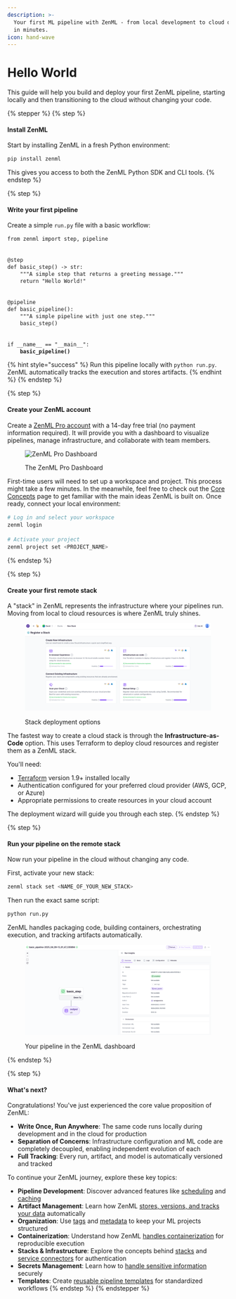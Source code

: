 ```yaml
---
description: >-
  Your first ML pipeline with ZenML - from local development to cloud deployment
  in minutes.
icon: hand-wave
---
```


# Hello World

This guide will help you build and deploy your first ZenML pipeline, starting locally and then transitioning to the cloud without changing your code.

{% stepper %}
{% step %}
#### Install ZenML

Start by installing ZenML in a fresh Python environment:

```bash
pip install zenml
```

This gives you access to both the ZenML Python SDK and CLI tools.
{% endstep %}

{% step %}
#### Write your first pipeline

Create a simple `run.py` file with a basic workflow:

<pre class="language-python"><code class="lang-python">from zenml import step, pipeline


@step
def basic_step() -> str:
    """A simple step that returns a greeting message."""
    return "Hello World!"


@pipeline
def basic_pipeline():
    """A simple pipeline with just one step."""
    basic_step()


if __name__ == "__main__":
<strong>    basic_pipeline()
</strong></code></pre>

{% hint style="success" %}
Run this pipeline locally with `python run.py`. ZenML automatically tracks the execution and stores artifacts.
{% endhint %}
{% endstep %}

{% step %}
#### Create your ZenML account

Create a [ZenML Pro account](https://zenml.io/pro) with a 14-day free trial (no payment information required). It will provide you with a dashboard to visualize pipelines, manage infrastructure, and collaborate with team members.

<figure><img src="../.gitbook/assets/dcp_walkthrough.gif" alt="ZenML Pro Dashboard"><figcaption><p>The ZenML Pro Dashboard</p></figcaption></figure>

First-time users will need to set up a workspace and project. This process might take a few minutes. In the meanwhile, feel free to check out the [Core Concepts](core-concepts.md) page to get familiar with the main ideas ZenML is built on. Once ready, connect your local environment:

```bash
# Log in and select your workspace
zenml login

# Activate your project
zenml project set <PROJECT_NAME>
```
{% endstep %}

{% step %}
#### Create your first remote stack

A "stack" in ZenML represents the infrastructure where your pipelines run. Moving from local to cloud resources is where ZenML truly shines.

<figure><img src="../.gitbook/assets/stack-deployment-options.png" alt="ZenML Stack Deployment Options"><figcaption><p>Stack deployment options</p></figcaption></figure>

The fastest way to create a cloud stack is through the **Infrastructure-as-Code** option. This uses Terraform to deploy cloud resources and register them as a ZenML stack.

You'll need:

* [Terraform](https://www.terraform.io/downloads.html) version 1.9+ installed locally
* Authentication configured for your preferred cloud provider (AWS, GCP, or Azure)
* Appropriate permissions to create resources in your cloud account

The deployment wizard will guide you through each step.
{% endstep %}

{% step %}
#### Run your pipeline on the remote stack

Now run your pipeline in the cloud without changing any code.

First, activate your new stack:

```bash
zenml stack set <NAME_OF_YOUR_NEW_STACK>
```

Then run the exact same script:

```bash
python run.py
```

ZenML handles packaging code, building containers, orchestrating execution, and tracking artifacts automatically.

<figure><img src="../.gitbook/assets/pipeline-run-on-the-dashboard.png" alt="Pipeline Run in ZenML Dashboard"><figcaption><p>Your pipeline in the ZenML dashboard</p></figcaption></figure>
{% endstep %}

{% step %}
#### What's next?

Congratulations! You've just experienced the core value proposition of ZenML:

* **Write Once, Run Anywhere**: The same code runs locally during development and in the cloud for production
* **Separation of Concerns**: Infrastructure configuration and ML code are completely decoupled, enabling independent evolution of each
* **Full Tracking**: Every run, artifact, and model is automatically versioned and tracked

To continue your ZenML journey, explore these key topics:

* **Pipeline Development**: Discover advanced features like [scheduling](../how-to/steps-pipelines/advanced_features.md#scheduling) and [caching](../how-to/steps-pipelines/advanced_features.md#caching)
* **Artifact Management**: Learn how ZenML [stores, versions, and tracks your data](../how-to/artifacts/artifacts.md) automatically
* **Organization**: Use [tags](../how-to/tags/tags.md) and [metadata](../how-to/metadata/metadata.md) to keep your ML projects structured
* **Containerization**: Understand how ZenML [handles containerization](../how-to/containerization/containerization.md) for reproducible execution
* **Stacks & Infrastructure**: Explore the concepts behind [stacks](../how-to/stack-components/stack_components.md) and [service connectors](../how-to/stack-components/service_connectors.md) for authentication
* **Secrets Management**: Learn how to [handle sensitive information](../how-to/secrets/secrets.md) securely
* **Templates**: Create [reusable pipeline templates](../how-to/templates/templates.md) for standardized workflows
{% endstep %}
{% endstepper %}
